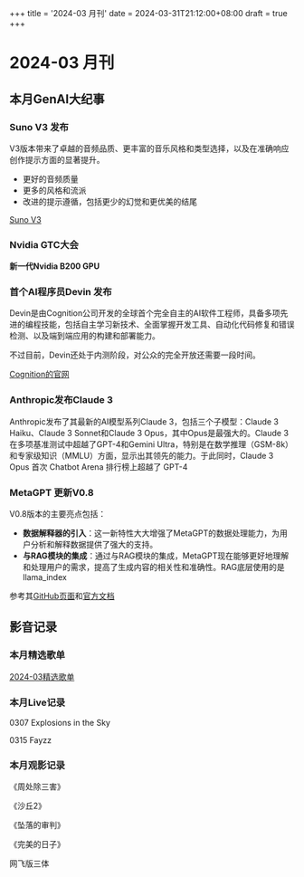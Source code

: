 +++
title = '2024-03 月刊'
date = 2024-03-31T21:12:00+08:00
draft = true
+++


# 2024-03 月刊

## 本月GenAI大纪事

### Suno V3 发布

V3版本带来了卓越的音频品质、更丰富的音乐风格和类型选择，以及在准确响应创作提示方面的显著提升。

- 更好的音频质量
- 更多的风格和流派
- 改进的提示遵循，包括更少的幻觉和更优美的结尾

[Suno V3](https://www.suno.ai/blog/v3)

### Nvidia GTC大会

**新一代Nvidia B200 GPU**

### 首个AI程序员Devin 发布

Devin是由Cognition公司开发的全球首个完全自主的AI软件工程师，具备多项先进的编程技能，包括自主学习新技术、全面掌握开发工具、自动化代码修复和错误检测、以及端到端应用的构建和部署能力。

不过目前，Devin还处于内测阶段，对公众的完全开放还需要一段时间。

[Cognition的官网](https://www.cognition-labs.com/)

### Anthropic发布Claude 3

Anthropic发布了其最新的AI模型系列Claude 3，包括三个子模型：Claude 3 Haiku、Claude 3 Sonnet和Claude 3 Opus，其中Opus是最强大的。Claude 3 在多项基准测试中超越了GPT-4和Gemini Ultra，特别是在数学推理（GSM-8k）和专家级知识（MMLU）方面，显示出其领先的能力。于此同时，Claude 3 Opus 首次 Chatbot Arena 排行榜上超越了 GPT-4

### MetaGPT 更新V0.8

V0.8版本的主要亮点包括：

- **数据解释器的引入**：这一新特性大大增强了MetaGPT的数据处理能力，为用户分析和解释数据提供了强大的支持。
- **与RAG模块的集成**：通过与RAG模块的集成，MetaGPT现在能够更好地理解和处理用户的需求，提高了生成内容的相关性和准确性。RAG底层使用的是llama_index

参考其[GitHub页面](https://github.com/geekan/MetaGPT)和[官方文档](https://docs.deepwisdom.ai/)


## 影音记录

### 本月精选歌单
[2024-03精选歌单](https://open.spotify.com/playlist/0CDpNxmeMlZ44uEPjjj0J6?si=1efbc965e15b4039)

### 本月Live记录

0307  Explosions in the Sky

0315  Fayzz

### 本月观影记录

《周处除三害》

《沙丘2》

《坠落的审判》

《完美的日子》

网飞版三体